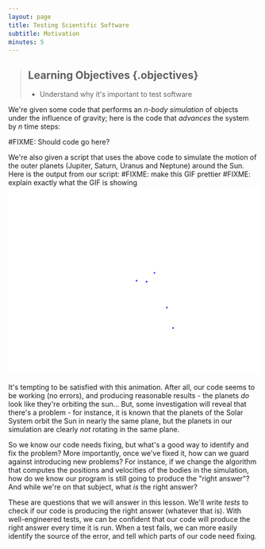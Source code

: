 ```yaml
---
layout: page
title: Testing Scientific Software
subtitle: Motivation
minutes: 5
---
```

> ## Learning Objectives {.objectives}
>
> * Understand why it's important to test software

We're given some code that performs an *n-body simulation*
of objects under the influence of gravity; here is the code
that *advances* the system by *n* time steps:

#FIXME: Should code go here?

We're also given a script that uses the above code to simulate
the motion of the outer planets (Jupiter, Saturn, Uranus and Neptune)
around the Sun. Here is the output from our script:
#FIXME: make this GIF prettier
#FIXME: explain exactly what the GIF is showing
![this is the image's title](fig/planets_broken.gif "this is the image's alt text")

It's tempting to be satisfied with this animation. After all,
our code seems to be working (no errors),
and producing reasonable results - the planets *do* look like they're orbiting the sun...
But, some investigation will reveal that there's a problem -
for instance, it is known that
the planets of the Solar System orbit the Sun in nearly the same plane,
but the planets in our simulation are clearly *not* rotating in the same plane.

So we know our code needs fixing,
but what's a good way to identify and fix the problem?
More importantly, once we've fixed it,
how can we guard against introducing new problems?
For instance, if we change the algorithm that computes
the positions and velocities of the bodies in the simulation,
how do we know our program is still going to produce the "right answer"?
And while we're on that subject, what *is* the right answer?

These are questions that we will answer in this lesson.
We'll write *tests* to check if our code is producing the right answer
(whatever that is).
With well-engineered tests,
we can be confident that our code will produce the right answer every time it is run.
When a test fails, we can more easily
identify the source of the error, and
tell which parts of our code need fixing.

